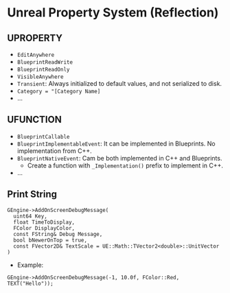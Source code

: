 # Unreal Property System (Reflection)

## UPROPERTY
- `EditAnywhere`
- `BlueprintReadWrite`
- `BlueprintReadOnly`
- `VisibleAnywhere`
- `Transient`: Always initialized to default values, and not serialized to disk.
- `Category = "[Category Name]`
- ...

## UFUNCTION
- `BlueprintCallable`
- `BlueprintImplementableEvent`: It can be implemented in Blueprints. No implementation from C++.
- `BlueprintNativeEvent`: Cam be both implemented in C++ and Blueprints.
  - Create a function with `_Implementation()` prefix to implement in C++.
- ...

## Print String
```
GEngine->AddOnScreenDebugMessage(
  uint64 Key,
  float TimeToDisplay,
  FColor DisplayColor,
  const FString& Debug Message,
  bool bNewerOnTop = true,
  const FVector2D& TextScale = UE::Math::TVector2<double>::UnitVector
)
```
- Example:
```
GEngine->AddOnScreenDebugMessage(-1, 10.0f, FColor::Red, TEXT("Hello"));
```
